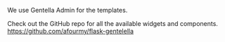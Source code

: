 We use Gentella Admin for the templates.

Check out the GitHub repo for all the available widgets and components.
https://github.com/afourmy/flask-gentelella